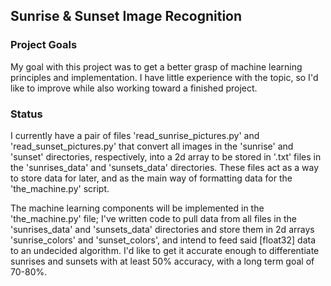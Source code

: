 ## Sunrise & Sunset Image Recognition

### Project Goals
My goal with this project was to get a better grasp of machine learning principles and implementation.  I have little experience with the topic, so I'd like to improve while also working toward a finished project.  

### Status
I currently have a pair of files 'read_sunrise_pictures.py' and 'read_sunset_pictures.py' that convert all images in the 'sunrise' and 'sunset' directories, respectively, into a 2d array to be stored in '.txt' files in the 'sunrises_data' and 'sunsets_data' directories.  These files act as a way to store data for later, and as the main way of formatting data for the 'the_machine.py' script.

The machine learning components will be implemented in the 'the_machine.py' file; I've written code to pull data from all files in the 'sunrises_data' and 'sunsets_data' directories and store them in 2d arrays 'sunrise_colors' and 'sunset_colors', and intend to feed said \[float32\] data to an undecided algorithm.  I'd like to get it accurate enough to differentiate sunrises and sunsets with at least 50% accuracy, with a long term goal of 70-80%.
